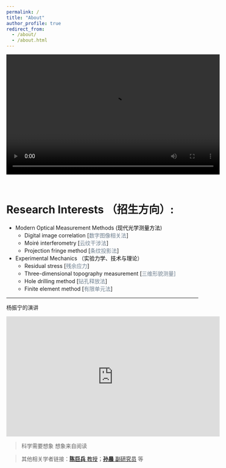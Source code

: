```yaml
---
permalink: /
title: "About"
author_profile: true
redirect_from: 
  - /about/
  - /about.html
---
```

<!--（请在电脑浏览器中打开以浏览全部）  -->
<!--<iframe width="560" height="315" src="https://www.youtube.com/embed/iu4QsRcmD2Y?si=J_eFWuByqZKUPAwH" title="YouTube video player" frameborder="0" allow="accelerometer; autoplay; clipboard-write; encrypted-media; gyroscope; picture-in-picture; web-share" allowfullscreen></iframe> -->
<!--注释格式-->

<video width="560" height="315" controls>
  <source src="/video/parabolic_antenna.mp4" type="video/mp4">
  您的浏览器不支持视频标签。
</video>


&nbsp;
# Research Interests （招生方向）:

- Modern Optical Measurement Methods (<font face="黑体" color=Black>现代光学测量方法</font>)
	- Digital image correlation [<font color=SlateGray>数字图像相关法</font>]
	- Moiré interferometry [<font color=SlateGray>云纹干涉法</font>]
	- Projection fringe method [<font color=SlateGray>条纹投影法</font>]
- Experimental Mechanics （<font face="黑体" color=Black>实验力学、技术与理论</font>）
	- Residual stress [<font color=SlateGray>残余应力</font>]
	- Three-dimensional topography measurement [<font color=SlateGray>三维形貌测量]</font>
	- Hole drilling method [<font color=SlateGray>钻孔释放法</font>]
	- Finite element method [<font color=SlateGray>有限单元法</font>]

***
杨振宁的演讲 
<iframe width="560" height="315" src="https://www.youtube.com/watch?v=Z90fkUa7fbw&t=2790s" title="YouTube video player" frameborder="0" allow="accelerometer; autoplay; clipboard-write; encrypted-media; gyroscope; picture-in-picture; web-share" allowfullscreen></iframe>

> 科学需要想象 想象来自阅读

> 其他相关学者链接：[**陈巨兵** 教授](https://naoce.sjtu.edu.cn/teachers/chenjubing.html)；[**孙晨** 副研究员](https://naoce.sjtu.edu.cn/teachers/sunchen.html) 等
